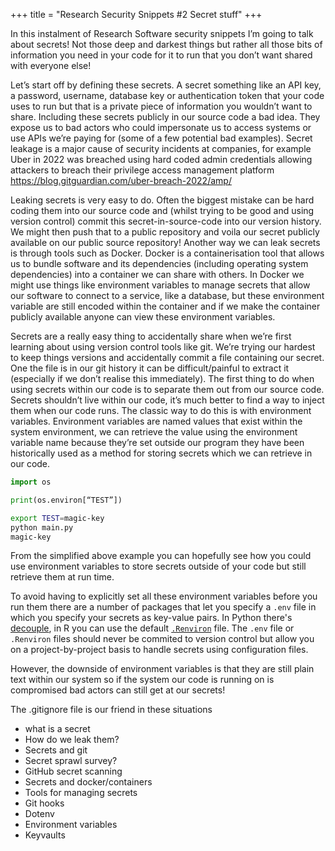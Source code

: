 +++
title = "Research Security Snippets #2 Secret stuff"
+++

In this instalment of Research Software security snippets I’m going to talk
about secrets! Not those deep and darkest things but rather all those bits of
information you need in your code for it to run that you don’t want shared with
everyone else! 
<!-- more -->
Let’s start off by defining these secrets. A secret something like an API key, a
password, username, database key or authentication token that your code uses to
run but that is a private piece of information you wouldn’t want to share.
Including these secrets publicly in our source code a bad idea. They expose us
to bad actors who could impersonate us to access systems or use APIs we’re
paying for (some of a few potential bad examples). Secret leakage is a major
cause of security incidents at companies, for example Uber in 2022 was breached
using hard coded admin credentials allowing attackers to breach their privilege
access management platform  https://blog.gitguardian.com/uber-breach-2022/amp/ 

Leaking secrets is very easy to do. Often the biggest mistake can be hard coding them into our source code and (whilst trying to be good and using version control) commit this secret-in-source-code into our version history. We might then push that to a public repository and voila our secret publicly available on our public source repository! 
Another way we can leak secrets is through tools such as Docker. Docker is a
containerisation tool that allows us to bundle software and its dependencies
(including operating system dependencies) into a container we can share with
others. In Docker we might use things like environment variables to manage
secrets that allow our software to connect to a service, like a database, but
these environment variable are still encoded within the container and if we make
the container publicly available anyone can view these environment variables. 

Secrets are a really easy thing to accidentally share when we’re first learning
about using version control tools like git. We’re trying our hardest to keep
things versions and accidentally commit a file containing our secret. One the
file is in our git history it can be difficult/painful to extract it (especially
if we don’t realise this immediately). The first thing to do when using secrets
within our code is to separate them out from our source code. Secrets shouldn’t
live within our code, it’s much better to find a way to inject them when our
code runs. The classic way to do this is with environment variables. Environment
variables are named values that exist within the system environment, we can
retrieve the value using the environment variable name because they’re set
outside our program they have been historically used as a method for storing
secrets which we can retrieve in our code. 

```python
import os

print(os.environ[“TEST”])
```

```bash
export TEST=magic-key
python main.py
magic-key
```

From the simplified above example you can hopefully see how you could use
environment variables to store secrets outside of your code but still retrieve
them at run time. 

To avoid having to explicitly set all these environment variables before you run
them there are a number of packages that let you specify a `.env` file in which
you specify your secrets as key-value pairs. In Python there's
[decouple](https://pypi.org/project/python-decouple), in R you can use the
default
[`.Renviron`](https://bookdown.org/content/d1e53ac9-28ce-472f-bc2c-f499f18264a3/envManagement.html#use-.renviron-file)
file. The `.env` file or `.Renviron` files should never be commited to version
control but allow you on a project-by-project basis to
handle secrets using configuration files. 

However, the downside of environment variables is that they are still plain text within our system so if the system our code is running on is compromised bad actors can still get at our secrets! 


The .gitignore file is our friend in these situations 

- what is a secret
- How do we leak them?
- Secrets and git
- Secret sprawl survey?
- GitHub secret scanning 
- Secrets and docker/containers
- Tools for managing secrets
- Git hooks
- Dotenv
- Environment variables
- Keyvaults


